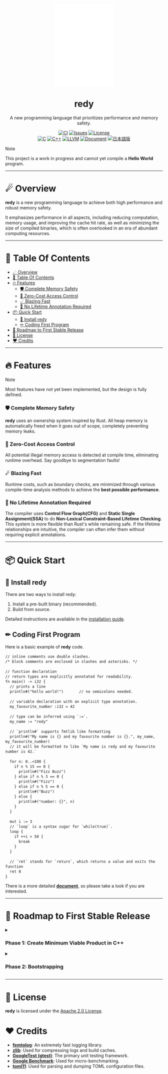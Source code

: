 <div align="center">
  <img src="src/build/resources/assets/logo_r.svg" width="192" alt="redy">
  <h1>redy</h1>

  A new programming language that prioritizes performance and memory safety.

  [![CI](https://github.com/pugur523/redy/actions/workflows/ci.yml/badge.svg)](https://github.com/pugur523/redy/actions/workflows/ci.yml)
  [![Issues](https://img.shields.io/github/issues/pugur523/redy.svg)](https://github.com/pugur523/redy/issues)
  [![License](https://img.shields.io/badge/License-Apache%20License%20Version%202.0-red)](LICENSE)<br/>
  [![C](https://img.shields.io/badge/C-blue?logo=c)](https://www.c-language.org/)
  [![C++](https://img.shields.io/badge/C++-blue?logo=cplusplus)](https://isocpp.org/)
  [![LLVM](https://img.shields.io/badge/LLVM-20-emerald?logo=llvm)](https://llvm.org/docs/index.html)
  [![Document](https://img.shields.io/badge/Document-purple)](https://pugur523.github.io/redy_doc/)
  [![日本語版](https://img.shields.io/badge/日本語版-blue)](README.ja.md)
</div>

> [!NOTE]
> This project is a work in progress and cannot yet compile a **Hello World** program.

---

# ☄ Overview

**redy** is a new programming language to achieve both high performance and robust memory safety.

It emphasizes performance in all aspects, including reducing computation, memory usage, and improving the cache hit rate, as well as minimizing the size of compiled binaries, which is often overlooked in an era of abundant computing resources.

---

# 📖 Table Of Contents

- [☄ Overview](#-overview)
- [📖 Table Of Contents](#-table-of-contents)
- [🔥 Features](#-features)
    - [🛡️ Complete Memory Safety](#️-complete-memory-safety)
    - [🚫 Zero-Cost Access Control](#-zero-cost-access-control)
    - [☄ Blazing Fast](#-blazing-fast)
    - [🍃 No Lifetime Annotation Required](#-no-lifetime-annotation-required)
- [📦 Quick Start](#-quick-start)
  - [🍭 Install redy](#-install-redy)
  - [✏ Coding First Program](#-coding-first-program)
- [🚀 Roadmap to First Stable Release](#-roadmap-to-first-stable-release)
- [🪪 License](#-license)
- [❤️ Credits](#️-credits)

---

# 🔥 Features

> [!NOTE]
> Most features have not yet been implemented, but the design is fully defined.

### 🛡️ Complete Memory Safety

**redy** uses an ownership system inspired by Rust. All heap memory is automatically freed when it goes out of scope, completely preventing memory leaks.

### 🚫 Zero-Cost Access Control

All potential illegal memory access is detected at compile time, eliminating runtime overhead. Say goodbye to segmentation faults!

### ☄ Blazing Fast

Runtime costs, such as boundary checks, are minimized through various compile-time analysis methods to achieve the **best possible performance**.

### 🍃 No Lifetime Annotation Required

The compiler uses **Control Flow Graph(CFG)** and **Static Single Assignment(SSA)** to do **Non-Lexical Constraint-Based Lifetime Checking**. This system is more flexible than Rust's while remaining safe. If the lifetime relationships are intuitive, the compiler can often infer them without requiring explicit annotations.

---

# 📦 Quick Start

## 🍭 Install redy

There are two ways to install redy:
  1. Install a pre-built binary (recommended).
  2. Build from source.

Detailed instructions are available in the [installation guide](docs/INSTALL.md).

## ✏ Coding First Program

Here is a basic example of **redy** code.

```redy
// inline comments use double slashes.
/* block comments are enclosed in slashes and asterisks. */

// function declaration
// return types are explicitly annotated for readability.
fn main() -> i32 {
  // prints a line
  println#("hello world!")       // no semicolons needed.

  // variable declaration with an explicit type annotation.
  my_favourite_number :i32 = 42

  // type can be inferred using `:=`.
  my_name := "redy"

  // `println#` supports fmtlib like formatting
  println#("My name is {} and my favourite number is {}.", my_name, my_favourite_number)
  // it will be formatted to like `My name is redy and my favourite number is 42.`

  for n: 0..<100 {
    if n % 15 == 0 {
      println#("Fizz Buzz")
    } else if n % 3 == 0 {
      println#("Fizz")
    } else if n % 5 == 0 {
      println#("Buzz")
    } else {
      println#("number: {}", n)
    }
  }

  mut i := 3
  // `loop` is a syntax sugar for `while(true)`.
  loop {
    if ++i > 50 {
      break
    } 
  }

  // `ret` stands for `return`, which returns a value and exits the function
  ret 0 
}
```

There is a more detailed [**document**](https://pugur523.github.io/redy_doc/), so please take a look if you are interested.

---

# 🚀 Roadmap to First Stable Release

<details close>
  <summary>
    <h3>
      Phase 1: Create Minimum Viable Product in C++
    </h3>
  </summary>

- [x] **File Managing**
  - [x] UTF-8 file reading / validating
    - [x] Strict unicode sequence validation using latest UCD data
  - [x] Multiple files managing system
  - [x] UTF-8 file cursor (provides peek, next, etc.)

- [x] **Diagnostic**
  - [x] Code
  - [x] Severity
  - [x] Entry
    - [x] Header
    - [x] Label
      - [x] Body
      - [x] Annotation
  - [x] Diagnostic engine
    - [x] Formatters
      - [x] Header Formatter
      - [x] Label Formatter
        - [x] Render source line
      - [x] Annotation Formatter
    
- [x] **Internationalization**
  - [x] i18n Code generator (from toml language files)
    - [x] Duplication saving for memory efficiency
  - [x] Translator
    - [x] Formatting support

- [x] **Base**
  - [x] Arena (useful for design data oriented structs)
  - [x] Token definition
  - [x] Keyword definition
  - [x] Operator definition
  - [x] Token stream (provides `peek`, `next`, etc.)

- [x] **Lexer**
  - [x] Identifier
    - [x] Use UAX #31 - unicode identifiers rule
  - [x] Keyword
  - [x] Literal
    - [x] Numeric
    - [x] Character
    - [x] String
  - [x] Operator
  - [x] Delimiter

- [ ] **AST**
  - [x] Context (data oriented structure using `Base::Arena`)
  - [ ] Nodes
    - [ ] Expression
      - [ ] Without block
        - [ ] Literal
        - [ ] Path
        - [ ] Unary operator
        - [ ] Binary operator
        - [ ] Grouped
        - [ ] Array
        - [ ] Tuple
        - [ ] Index
        - [ ] Construct
        - [ ] Function call
        - [ ] Field access
        - [ ] Closure
        - [ ] Await
        - [ ] Continue
        - [ ] Break
        - [ ] Range
        - [ ] Return
      - [ ] With block
        - [ ] Block
        - [ ] Const block
        - [ ] Unsafe
        - [ ] Fast
        - [ ] If
        - [ ] Loop
        - [ ] While
        - [ ] For
        - [ ] Match
    - [ ] Statements
      - [ ] Assign
      - [ ] Const Assign
      - [ ] Expression
      - [ ] Module
      - [ ] Attribute
      - [ ] Function
      - [ ] Struct
      - [ ] Enumeration
      - [ ] Union

- [ ] **Parser**
  - [ ] Parse expressions
  - [ ] Parse statements

- [ ] **AST-Analyzer**
  - [ ] Symbol resolution
  - [ ] Type resolution
  - [ ] Desugar

- [ ] **HIR**
  - [ ] Context (data oriented structure using `Base::Arena`)

- [ ] **HIR-Analyzer**
  - [ ] Optimize HIR

- [ ] **MIR**
  - [ ] Context (data oriented structure using `Base::Arena`)

- [ ] **MIR-Analyzer**
  - [ ] Borrow Checker
  - [ ] Lifetime Checker
  - [ ] Optimize MIR

- [ ] **Codegen**
  - [ ] Convert MIR to LLVM-IR

- [ ] **Create first version of the standard libaray in redy**

- [ ] **Release v0.1.0 (alpha, written in C++)**

</details>

<details close>
  <summary>
    <h3>
      Phase 2: Bootstrapping
    </h3>
  </summary>

- [ ] **Rewrite all over the compiler in redy**
- [ ] **Release v0.2.0 (still alpha, written in redy)**

</details>

---

# 🪪 License

**redy** is licensed under the [Apache 2.0 License](LICENSE).

# ❤️ Credits

  - **[femtolog](http://github.com/pugur523/femtolog)**: An extremely fast logging library.
  - **[zlib](https://github.com/madler/zlib)**: Used for compressing logs and build caches.
  - **[GoogleTest (gtest)](https://github.com/google/googletest)**: The primary unit testing framework.
  - **[Google Benchmark](https://github.com/google/benchmark)**: Used for micro-benchmarking.
  - **[toml11](https://github.com/ToruNiina/toml11)**: Used for parsing and dumping TOML configuration files.
